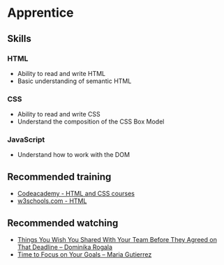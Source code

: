 # Apprentice

## Skills

### HTML
*   Ability to read and write HTML
*   Basic understanding of semantic HTML

### CSS
*   Ability to read and write CSS
*   Understand the composition of the CSS Box Model

### JavaScript
*   Understand how to work with the DOM


## Recommended training
* [Codeacademy - HTML and CSS courses](https://www.codecademy.com/catalog/language/html-css)
* [w3schools.com - HTML](https://www.w3schools.com/html/default.asp)

## Recommended watching
* [Things You Wish You Shared With Your Team Before They Agreed on That Deadline – Dominika Rogala](https://www.youtube.com/watch?v=h-HKy619BM8)
* [Time to Focus on Your Goals – Maria Gutierrez](https://www.youtube.com/watch?v=4pa6G23ygp0)
